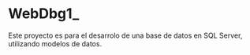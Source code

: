 # WebDbg1_

Este proyecto es para el desarrolo de una base de datos en SQL Server, utilizando modelos de datos.
